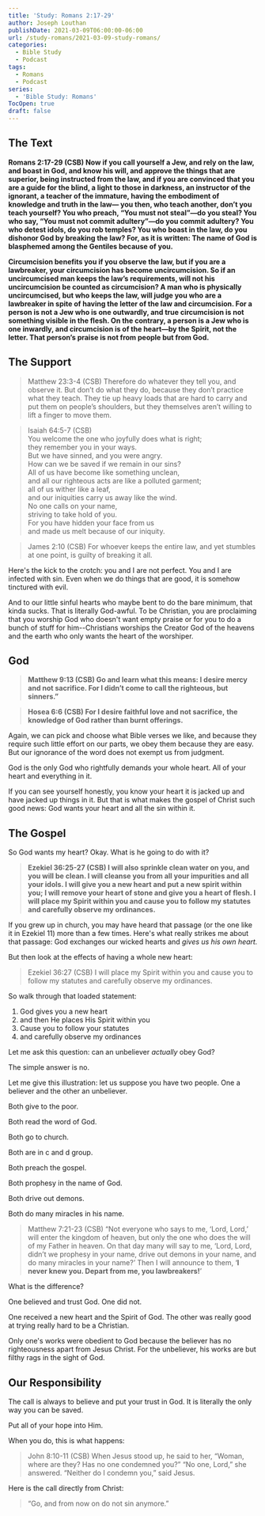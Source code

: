 ```yaml
---
title: 'Study: Romans 2:17-29'
author: Joseph Louthan
publishDate: 2021-03-09T06:00:00-06:00
url: /study-romans/2021-03-09-study-romans/
categories:
  - Bible Study
  - Podcast
tags:
  - Romans
  - Podcast
series:
  - 'Bible Study: Romans'
TocOpen: true
draft: false
---
```

## The Text

**Romans 2:17-29 (CSB) Now if you call yourself a Jew, and rely on the law, and boast in God, and know his will, and approve the things that are superior, being instructed from the law, and if you are convinced that you are a guide for the blind, a light to those in darkness, an instructor of the ignorant, a teacher of the immature, having the embodiment of knowledge and truth in the law— you then, who teach another, don’t you teach yourself? You who preach, “You must not steal”—do you steal? You who say, “You must not commit adultery”—do you commit adultery? You who detest idols, do you rob temples? You who boast in the law, do you dishonor God by breaking the law? For, as it is written: The name of God is blasphemed among the Gentiles because of you.**

**Circumcision benefits you if you observe the law, but if you are a lawbreaker, your circumcision has become uncircumcision. So if an uncircumcised man keeps the law’s requirements, will not his uncircumcision be counted as circumcision? A man who is physically uncircumcised, but who keeps the law, will judge you who are a lawbreaker in spite of having the letter of the law and circumcision. For a person is not a Jew who is one outwardly, and true circumcision is not something visible in the flesh. On the contrary, a person is a Jew who is one inwardly, and circumcision is of the heart—by the Spirit, not the letter. That person’s praise is not from people but from God.**

## The Support

> Matthew 23:3-4 (CSB) Therefore do whatever they tell you, and observe it. But don’t do what they do, because they don’t practice what they teach. They tie up heavy loads that are hard to carry and put them on people’s shoulders, but they themselves aren’t willing to lift a finger to move them.

> Isaiah 64:5-7 (CSB)  
> You welcome the one who joyfully does what is right;  
> they remember you in your ways.  
> But we have sinned, and you were angry.  
> How can we be saved if we remain in our sins?  
> All of us have become like something unclean,  
> and all our righteous acts are like a polluted garment;  
> all of us wither like a leaf,  
> and our iniquities carry us away like the wind.  
> No one calls on your name,  
> striving to take hold of you.  
> For you have hidden your face from us  
> and made us melt because of our iniquity.  

> James 2:10 (CSB) For whoever keeps the entire law, and yet stumbles at one point, is guilty of breaking it all.

Here's the kick to the crotch: you and I are not perfect. You and I are infected with sin. Even when we do things that are good, it is somehow tinctured with evil.

And to our little sinful hearts who maybe bent to do the bare minimum, that kinda sucks. That is literally God-awful. To be Christian, you are proclaiming that you worship God who doesn't want empty praise or for you to do a bunch of stuff for him--Christians worships the Creator God of the heavens and the earth who only wants the heart of the worshiper.

## God

> **Matthew 9:13 (CSB) Go and learn what this means: I desire mercy and not sacrifice. For I didn’t come to call the righteous, but sinners.”**

> **Hosea 6:6 (CSB) For I desire faithful love and not sacrifice,**
> **the knowledge of God rather than burnt offerings.**

Again, we can pick and choose what Bible verses we like, and because they require such little effort on our parts, we obey them because they are easy. But our ignorance of the word does not exempt us from judgment.

God is the only God who rightfully demands your whole heart. All of your heart and everything in it.  

If you can see yourself honestly, you know your heart it is jacked up and have jacked up things in it. But that is what makes the gospel of Christ such good news: God wants your heart and all the sin within it.

## The Gospel

So God wants my heart? Okay. What is he going to do with it?

> **Ezekiel 36:25-27 (CSB) I will also sprinkle clean water on you, and you will be clean. I will cleanse you from all your impurities and all your idols. I will give you a new heart and put a new spirit within you; I will remove your heart of stone and give you a heart of flesh. I will place my Spirit within you and cause you to follow my statutes and carefully observe my ordinances.**

If you grew up in church, you may have heard that passage (or the one like it in Ezekiel 11) more than a few times. Here's what really strikes me about that passage: God exchanges our wicked hearts and *gives us his own heart.*

But then look at the effects of having a whole new heart:

> Ezekiel 36:27 (CSB) I will place my Spirit within you and cause you to follow my statutes and carefully observe my ordinances.

So walk through that loaded statement:

1. God gives you a new heart
2. and then He places His Spirit within you
3. Cause you to follow your statutes
4. and carefully observe my ordinances

Let me ask this question: can an unbeliever *actually* obey God?

The simple answer is no.

Let me give this illustration: let us suppose you have two people. One a believer and the other an unbeliever.

Both give to the poor.

Both read the word of God.

Both go to church.

Both are in c and d group.

Both preach the gospel.

Both prophesy in the name of God.

Both drive out demons.

Both do many miracles in his name.

> Matthew 7:21-23 (CSB) “Not everyone who says to me, ‘Lord, Lord,’ will enter the kingdom of heaven, but only the one who does the will of my Father in heaven. On that day many will say to me, ‘Lord, Lord, didn’t we prophesy in your name, drive out demons in your name, and do many miracles in your name?’ Then I will announce to them, ‘**I never knew you. Depart from me, you lawbreakers!**’

What is the difference?

One believed and trust God. One did not.

One received a new heart and the Spirit of God. The other was really good at trying really hard to be a Christian.

Only one's works were obedient to God because the believer has no righteousness apart from Jesus Christ. For the unbeliever, his works are but filthy rags in the sight of God.

## Our Responsibility

The call is always to believe and put your trust in God.  It is literally the only way you can be saved.

Put all of your hope into Him.

When you do, this is what happens:

> John 8:10-11 (CSB) When Jesus stood up, he said to her, “Woman, where are they? Has no one condemned you?”
> “No one, Lord,” she answered.
> “Neither do I condemn you,” said Jesus.

Here is the call directly from Christ:

> “Go, and from now on do not sin anymore.”
> 